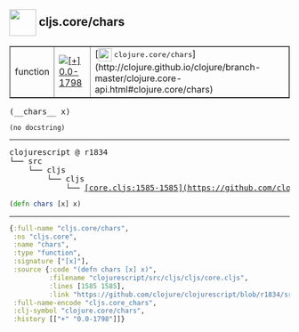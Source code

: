 ## <img width="48px" valign="middle" src="http://i.imgur.com/Hi20huC.png"> cljs.core/chars

 <table border="1">
<tr>
<td>function</td>
<td><a href="https://github.com/cljsinfo/api-refs/tree/0.0-1798"><img valign="middle" alt="[+] 0.0-1798" src="https://img.shields.io/badge/+-0.0--1798-lightgrey.svg"></a> </td>
<td>
[<img height="24px" valign="middle" src="http://i.imgur.com/1GjPKvB.png"> <samp>clojure.core/chars</samp>](http://clojure.github.io/clojure/branch-master/clojure.core-api.html#clojure.core/chars)
</td>
</tr>
</table>

 <samp>
(__chars__ x)<br>
</samp>

```
(no docstring)
```

---

 <pre>
clojurescript @ r1834
└── src
    └── cljs
        └── cljs
            └── <ins>[core.cljs:1585-1585](https://github.com/clojure/clojurescript/blob/r1834/src/cljs/cljs/core.cljs#L1585-L1585)</ins>
</pre>

```clj
(defn chars [x] x)
```


---

```clj
{:full-name "cljs.core/chars",
 :ns "cljs.core",
 :name "chars",
 :type "function",
 :signature ["[x]"],
 :source {:code "(defn chars [x] x)",
          :filename "clojurescript/src/cljs/cljs/core.cljs",
          :lines [1585 1585],
          :link "https://github.com/clojure/clojurescript/blob/r1834/src/cljs/cljs/core.cljs#L1585-L1585"},
 :full-name-encode "cljs.core_chars",
 :clj-symbol "clojure.core/chars",
 :history [["+" "0.0-1798"]]}

```
